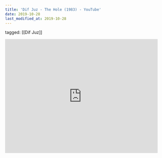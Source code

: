 ```yaml
---
title: 'Dif Juz - The Hole (1983) - YouTube'
date: 2019-10-28
last_modified_at: 2019-10-28
---
```

tagged: [[Dif Juz]]
<iframe allow="accelerometer; autoplay; clipboard-write; encrypted-media; gyroscope; picture-in-picture" allowfullscreen="" frameborder="0" height="375" id="youtube_iframe" src="https://www.youtube.com/embed/KsUJKPhd7BE?feature=oembed&amp;enablejsapi=1&amp;origin=https://safe.txmblr.com&amp;wmode=opaque" width="500"></iframe>